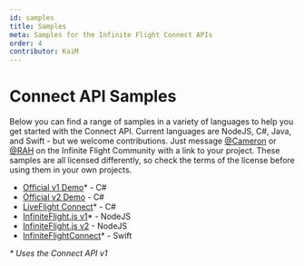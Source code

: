 ```yaml
---
id: samples
title: Samples
meta: Samples for the Infinite Flight Connect APIs
order: 4
contributor: KaiM
---
```


# Connect API Samples

Below you can find a range of samples in a variety of languages to help you get started with the Connect API. Current languages are NodeJS, C#, Java, and Swift - but we welcome contributions. Just message [@Cameron](https://community.infiniteflight.com/u/cameron) or [@RAH](https://community.infiniteflight.com/u/rah) on the Infinite Flight Community with a link to your project. These samples are all licensed differently, so check the terms of the license before using them in your own projects.

- [Official v1 Demo](https://github.com/mlaban/IFCTest)\* - C#
- [Official v2 Demo](https://github.com/carmichaelalonso/infiniteflightapi) - C#
- [LiveFlight Connect](https://github.com/LiveFlightApp/Connect-Windows)\* - C#
- [InfiniteFlight.js v1](https://github.com/Velocity23/InfiniteFlight.js/)\* - NodeJS
- [InfiniteFlight.js v2](https://github.com/Velocity23/InfiniteFlight.js/tree/v2) - NodeJS
- [InfiniteFlightConnect](https://github.com/carmichaelalonso/InfiniteFlightConnect)\* - Swift

*\* Uses the Connect API v1*

